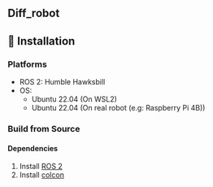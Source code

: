 ## Diff_robot

## :mechanical_arm: Installation

### Platforms

- ROS 2: Humble Hawksbill
- OS:
  - Ubuntu 22.04 (On WSL2)
  - Ubuntu 22.04 (On real robot (e.g: Raspberry Pi 4B))

### Build from Source

#### Dependencies

1. Install [ROS 2](https://docs.ros.org/en/humble/Installation/Ubuntu-Install-Debians.html)
2. Install [colcon](https://colcon.readthedocs.io/en/released/user/installation.html)

